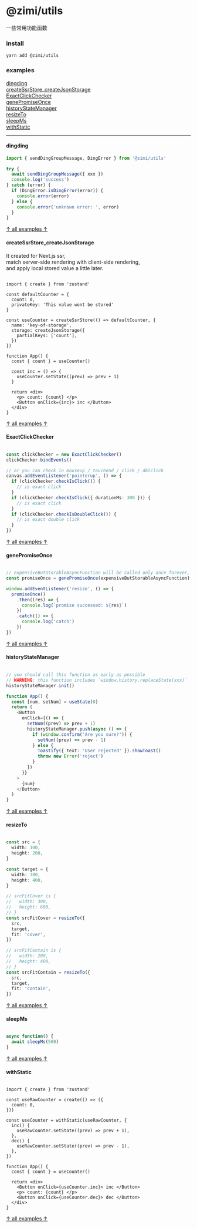 # @zimi/utils

一些常用功能函数

### install
```
yarn add @zimi/utils
```

### examples

[dingding](#dingding)    
[createSsrStore_createJsonStorage](#createSsrStore_createJsonStorage)    
[ExactClickChecker](#ExactClickChecker)    
[genePromiseOnce](#genePromiseOnce)    
[historyStateManager](#historyStateManager)    
[resizeTo](#resizeTo)    
[sleepMs](#sleepMs)    
[withStatic](#withStatic)    

---

#### dingding

```ts
import { sendDingGroupMessage, DingError } from '@zimi/utils'

try {
  await sendDingGroupMessage({ xxx })
  console.log('success')
} catch (error) {
  if (DingError.isDingError(error)) {
    console.error(error)
  } else {
    console.error('unknown error: ', error)
  }
}
```
[↑ all examples ↑](#examples)

#### createSsrStore_createJsonStorage

It created for Next.js ssr,   
match server-side rendering with client-side rendering,   
and apply local stored value a little later.

``` tsx

import { create } from 'zustand'

const defaultCounter = {
  count: 0,
  privateKey: 'This value wont be stored'
}

const useCounter = createSsrStore(() => defaultCounter, {
  name: 'key-of-storage',
  storage: createJsonStorage({
    partialKeys: ['count'],
  })
})

function App() {
  const { count } = useCounter()

  const inc = () => {
    useCounter.setState((prev) => prev + 1)
  }

  return <div>
    <p> count: {count} </p>
    <Button onClick={inc}> inc </Button>
  </div>
}

```
[↑ all examples ↑](#examples)

#### ExactClickChecker

```typescript

const clickChecker = new ExactClickChecker()
clickChecker.bindEvents()

// or you can check in mouseup / touchend / click / dblclick
canvas.addEventListener('pointerup', () => {
  if (clickChecker.checkIsClick()) {
    // is exact click
  }
  if (clickChecker.checkIsClick({ durationMs: 300 })) {
    // is exact click
  }
  if (clickChecker.checkIsDoubleClick()) {
    // is exact double click
  }
})

```
[↑ all examples ↑](#examples)

#### genePromiseOnce

``` typescript

// expensiveButStorableAsyncFunction will be called only once forever, unless rejected
const promiseOnce = genePromiseOnce(expensiveButStorableAsyncFunction)

window.addEventListener('resize', () => {
  promiseOnce()
    .then((res) => {
      console.log(`promise successed: ${res}`)
    })
    .catch(() => {
      console.log('catch')
    })
})


```
[↑ all examples ↑](#examples)

#### historyStateManager

``` typescript react

// you should call this function as early as possible
// WARNING: this function includes `window.history.replaceState(xxx)`
historyStateManager.init()

function App() {
  const [num, setNum] = useState(0)
  return (
    <Button
      onClick={() => {
        setNum((prev) => prev + 1)
        historyStateManager.push(async () => {
          if (window.confirm('Are you sure?')) {
            setNum((prev) => prev - 1)
          } else {
            Toastify({ text: 'User rejected' }).showToast()
            throw new Error('reject')
          }
        })
      }}
    >
      {num}
    </Button>
  )
}

```
[↑ all examples ↑](#examples)

#### resizeTo

``` typescript

const src = {
  width: 100,
  height: 200,
}

const target = {
  width: 300,
  height: 400,
}

// srcFitCover is {
//   width: 300,
//   height: 600,
// }
const srcFitCover = resizeTo({
  src,
  target,
  fit: 'cover',
})

// srcFitContain is {
//   width: 200,
//   height: 400,
// }
const srcFitContain = resizeTo({
  src,
  target,
  fit: 'contain',
})

```
[↑ all examples ↑](#examples)

#### sleepMs

``` typescript

async function() {
  await sleepMs(500)
}

```
[↑ all examples ↑](#examples)

#### withStatic

``` tsx

import { create } from 'zustand'

const useRawCounter = create(() => ({
  count: 0,
}))

const useCounter = withStatic(useRawCounter, {
  inc() {
    useRawCounter.setState((prev) => prev + 1),
  },
  dec() {
    useRawCounter.setState((prev) => prev - 1),
  },
})

function App() {
  const { count } = useCounter()

  return <div>
    <Button onClick={useCounter.inc}> inc </Button>
    <p> count: {count} </p>
    <Button onClick={useCounter.dec}> dec </Button>
  </div>
}

```
[↑ all examples ↑](#examples)
